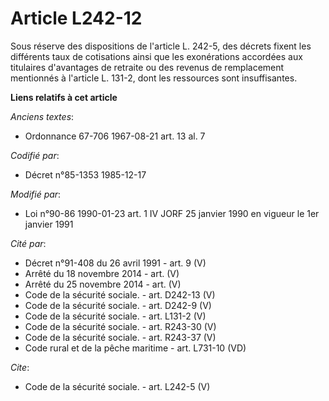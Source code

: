 # Article L242-12

Sous réserve des dispositions de l'article L. 242-5, des décrets fixent les différents taux de cotisations ainsi que les
exonérations accordées aux titulaires d'avantages de retraite ou des revenus de remplacement mentionnés à l'article L. 131-2,
dont les ressources sont insuffisantes.

**Liens relatifs à cet article**

_Anciens textes_:

  - Ordonnance 67-706 1967-08-21 art. 13 al. 7

_Codifié par_:

  - Décret n°85-1353 1985-12-17

_Modifié par_:

  - Loi n°90-86 1990-01-23 art. 1 IV JORF 25 janvier 1990 en vigueur le 1er janvier 1991

_Cité par_:

  - Décret n°91-408 du 26 avril 1991 - art. 9 (V)
  - Arrêté du 18 novembre 2014 - art. (V)
  - Arrêté du 25 novembre 2014 - art. (V)
  - Code de la sécurité sociale. - art. D242-13 (V)
  - Code de la sécurité sociale. - art. D242-9 (V)
  - Code de la sécurité sociale. - art. L131-2 (V)
  - Code de la sécurité sociale. - art. R243-30 (V)
  - Code de la sécurité sociale. - art. R243-37 (V)
  - Code rural et de la pêche maritime - art. L731-10 (VD)

_Cite_:

  - Code de la sécurité sociale. - art. L242-5 (V)
